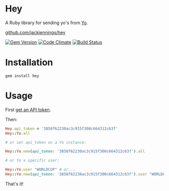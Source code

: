 # Hey

A Ruby library for sending yo's from [Yo](http://justyo.co).

[github.com/jackjennings/hey](http://github.com/jackjennings/hey)

[![Gem Version](https://badge.fury.io/rb/hey.svg)](http://badge.fury.io/rb/hey) [![Code Climate](https://codeclimate.com/github/jackjennings/hey.png)](https://codeclimate.com/github/jackjennings/hey) [![Build Status](https://travis-ci.org/jackjennings/hey.svg)](https://travis-ci.org/jackjennings/hey)

# Installation

```
gem install hey
```

# Usage

First [get an API token](http://yoapi.justyo.co).

Then:

```ruby
Hey.api_token = '3858f62230ac3c915f300c664312c63f'
Hey::Yo.all

# or set api_token on a Yo instance:

Hey::Yo.new(api_token: '3858f62230ac3c915f300c664312c63f').all

# or Yo a specific user:

Hey::Yo.user "WORLDCUP" # or...
Hey::Yo.new(api_token: '3858f62230ac3c915f300c664312c63f').user "WORLDCUP"
```

That's it!
